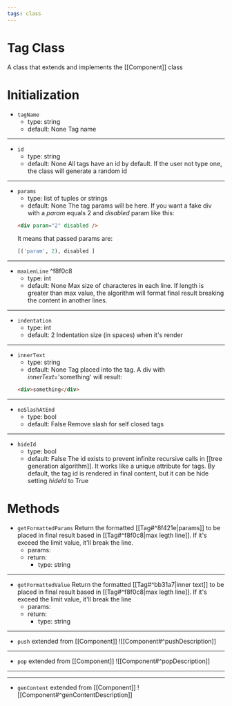 ```yaml
---
tags: class
---
```


# Tag Class
A class that extends and implements the [[Component]] class

# Initialization
- `tagName` 
	- type: string
	- default: None
Tag name
---
- `id` 
	- type: string
	- default: None
	All tags have an id by default. If the user not type one, the class will generate a random id
---
- `params` 
	- type: list of tuples or strings
	- default: None
	The tag params will be here. If you want a fake div with a _param_ equals 2 and _disabled_ param like this:
	```html
	<div param="2" disabled />
	```
	It means that passed params are:
	```python
	[('param', 2), disabled ]
	```

---
- `maxLenLine`  ^f8f0c8
	- type: int
	- default: None
	Max size of characteres in each line. If length is greater than max value, the algorithm will format final result breaking the content in another lines.
---
- `indentation` 
	- type: int
	- default: 2
	Indentation size (in spaces) when it's render
---
- `innerText`
	- type: string
	- default: None
	Tag placed into the tag. A div with _innerText_='something' will result:
	```html
	<div>something</div>
	```
---
- `noSlashAtEnd`
	- type: bool
	- default: False
	Remove slash for self closed tags
---
- `hideId`
	- type: bool
	- default: False
	The id exists to prevent infinite recursive calls in [[tree generation algorithm]]. It works like a unique attribute for tags. By default, the tag id is rendered in final content, but it can be hide setting _hideId_ to True

# Methods
- `getFormattedParams`
	Return the formatted [[Tag#^8f421e|params]] to be placed in final result based in [[Tag#^f8f0c8|max legth line]]. If it's exceed the limit value, it'll break the line.
	- params: 
	- return:
		- type: string
---
- `getFormattedValue`
	Return the formatted [[Tag#^bb31a7|inner text]] to be placed in final result based in [[Tag#^f8f0c8|max legth line]]. If it's exceed the limit value, it'll break the line
	- params: 
	- return:
		- type: string
---
- `push`
	extended from [[Component]] ![[Component#^pushDescription]]
---
- `pop`
	extended from [[Component]] ![[Component#^popDescription]]
---

---
- `genContent`
	extended from [[Component]] ![[Component#^genContentDescription]]
	